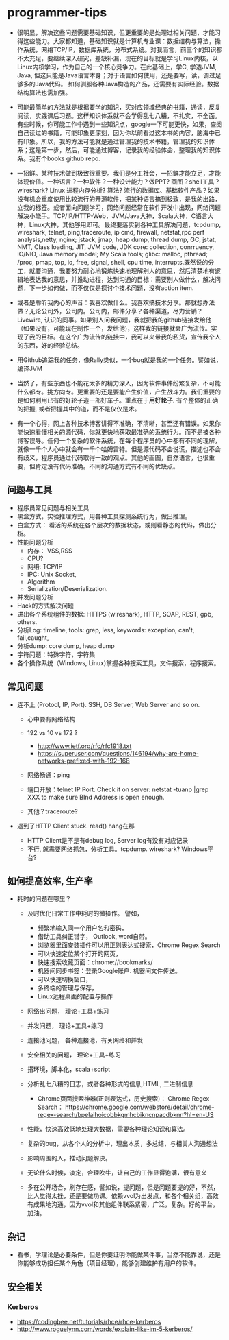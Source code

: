 # programmer-tips
* 很明显，解决这些问题需要基础知识，但更重要的是处理过相关问题，才能习得这些能力。大家都知道，基础知识就是计算机专业课：数据结构与算法，操作系统，网络TCP/IP，数据库系统，分布式系统。对我而言，前三个的知识都不太充足，要继续深入研究，差缺补漏，现在的目标就是学习Linux内核，以Linux内核学习，作为自己的一个核心竞争力。在此基础上，学C, 学透JVM, Java, 但这只能是Java语言本身；对于语言如何使用，还是要写，读，调过足够多的Java代码。 如何驯服各种Java构造的产品，还需要有实际经验。数据结构算法也需加强。
* 可能最简单的方法就是根据要学的知识，买对应领域经典的书籍，通读，反复阅读，实践课后习题。这样知识体系就不会学得乱七八糟，不扎实，不全面。有些时候，你可能工作中遇到一些知识点，google一下可能更快，如果，查阅自己读过的书籍，可能印象更深刻，因为你以前看过这本书的内容，脑海中已有印象。所以，我的方法可能就是通过管理我的技术书籍，管理我的知识体系；这是第一步，然后，可能通过博客，记录我的经验体会，整理我的知识体系。我有个books github repo.
* 一招鲜。某种技术做到极致很重要。我们是分工社会，一招鲜才能立足，才能体现价值。一种语言？一种软件？一种设计能力？做PPT? 画图？shell工具？ wireshark? Linux 进程内存分析? 算法? 流行的数据库、基础软件产品？如果没有机会重度使用比较流行的开源软件，把某种语言搞到极致，是我的出路，立我的标签。或者面向问题学习，网络问题经常在软件开发中出现，网络问题解决小能手。TCP/IP/HTTP-Web，JVM/Java大神，Scala大神，C语言大神，Linux大神，其他够用即可。最终要落实到各种工具解决问题，tcpdump, wireshark, telnet, ping,traceroute, ip cmd, firewall, netstat,rpc perf analysis,netty, nginx; jstack, jmap, heap dump, thread dump, GC, jstat, NMT, Class loading, JIT, JVM code, JDK core: collection, conrruency, IO/NIO, Java memory model; My Scala tools; glibc: malloc, pthread; /proc, pmap, top, io, free, signal, shell, cpu time, interrupts.既然说的分工，就要沟通，我要努力耐心地锻炼快速地理解别人的意思，然后清楚地有逻辑地表达我的意思，并推动进程，达到沟通的目标：需要别人做什么，解决问题，下一步如何做，而不仅仅是探讨个技术问题，没有action item.
* 或者是聆听我内心的声音：我喜欢做什么。我喜欢搞技术分享。那就想办法做？无论公司外，公司内。公司内，邮件分享？各种渠道，尽力营销？Livewire, 认识的同事。如果别人问我问题，我就把我的github链接发给他（如果没有，可能现在制作一个，发给他)，这样我的链接就会广为流传。实现了我的目标。在这个广为流传的链接中，我可以夹带我的私货，宣传我个人的东西，好的经验总结。
* 用Github追踪我的任务，像Rally类似，一个bug就是我的一个任务。譬如说，编译JVM

* 当然了，有些东西也不能花太多的精力深入，因为软件事件纷繁复杂，不可能什么都专。挑方向专。更重要的还是要能产生价值，产生战斗力。我们重要的是如何利用已有的好轮子造一部好车子。重点在于**用好轮子**. 有个整体的正确的把握, 或者把握其中的道，而不是仅仅是术。
* 有一个心得，网上各种技术博客讲得不准确，不清晰，甚至还有错误。如果你能快速看懂相关的源代码，你就更快地获取最准确的系统行为。而不是被各种博客误导。任何一个复杂的软件系统，在每个程序员的心中都有不同的理解，就像一千个人心中就会有一千个哈姆雷特。但是源代码不会说谎，描述也不会有歧义，程序员通过代码取得一致的观点。其他的画图，自然语言，也很重要，但肯定没有代码准确。不同的沟通方式有不同的优缺点。

## 问题与工具
* 程序员常见问题与相关工具
* 黑盒方式，实验推理方式，用各种工具探测系统行为，做出推理。
* 白盒方式： 看活的系统在各个层次的数据状态，或则看静态的代码，做出分析。
* 性能问题分析
  * 内存： VSS,RSS
  * CPU?
  * 网络: TCP/IP
  * IPC: Unix Socket,
  * Algorithm
  * Serialization/Deserialization.
* 并发问题分析
* Hack的方式解决问题
* 进出各个系统组件的数据: HTTPS (wireshark), HTTP, SOAP, REST, gpb, others.
* 分析Log: timeline, tools: grep, less, keywords: exception, can't, fail,caught,
* 分析dump: core dump, heap dump
* 字符问题：特殊字符，字符集
* 各个操作系统（Windows, Linux)掌握各种搜索工具，文件搜索，程序搜索。

## 常见问题
* 连不上 (Protocl, IP, Port). SSH, DB Server, Web Server and so on.
    * 心中要有网络结构
     * 192 vs 10 vs 172 ?
        * http://www.ietf.org/rfc/rfc1918.txt
        * https://superuser.com/questions/146194/why-are-home-networks-prefixed-with-192-168
     
    * 网络畅通：ping <IP>
    * 端口开放：telnet IP Port.  Check it on server: netstat -tuanp |grep XXX to make sure BInd Address is open enough.
    * 其他？traceroute?
 
* 遇到了HTTP  Client  stuck. read() hang在那
  * HTTP Client是不是有debug log, Server log有没有对应记录
  * 不行, 就需要网络抓包，分析工具。tcpdump.  wireshark? Windows平台?

##  如何提高效率, 生产率
* 耗时的问题在哪里？
   * 及时优化日常工作中耗时的微操作。 譬如，
       * 频繁地输入同一个用户名和密码，
       * 借助工具纠正错字， Outlook, word自带。
       * 浏览器里面安装插件可以用正则表达式搜索，Chrome Regex Search
       * 可以快速定位某个打开的网页，
       * 快速搜索收藏页面：chrome://bookmarks/
       * 机器间同步书签：登录Google账户. 机器间文件传送。
       * 可以快速切换窗口，
       * 多终端的管理与保存，
       * Linux远程桌面的配置与操作
   * 网络出问题， 理论+工具+练习
   * 并发问题， 理论+工具+练习
   * 连接池问题， 各种连接池，有关网络和并发
   * 安全相关的问题， 理论+工具+练习
   * 搭环境，脚本化，scala+script
   * 分析乱七八糟的日志，或者各种形式的信息,HTML, 二进制信息
       * Chrome页面搜索神器(正则表达式，历史搜索)： Chrome Regex Search： https://chrome.google.com/webstore/detail/chrome-regex-search/bpelaihoicobbkgmhcbikncnpacdbknn?hl=en-US
   
   
   * 性能，快速高效低地处理大数据，需要各种理论知识和算法。
   * 复杂的bug，从各个人的分析中，理出本质，多总结，与相关人沟通想法
   * 影响周围的人，推动问题解决。
   * 无论什么时候，淡定，合理吹牛，让自己的工作显得饱满，很有意义
   * 多在公开场合，刷存在感，譬如说，提问题，但是问题要提的好，不然，比人觉得太挫，还是要做功课。依赖vvol为出发点，和各个相关组，高效有成果地沟通，因为vvol和其他组件联系紧密，广泛，复杂。好的平台，加油。

## 杂记
* 看书，学理论是必要条件，但是你要证明你能做某件事，当然不能靠说，还是你能够成功担任某个角色（项目经理），能够创建维护有用户的软件。

## 安全相关
### Kerberos
 * https://codingbee.net/tutorials/rhce/rhce-kerberos
 * http://www.roguelynn.com/words/explain-like-im-5-kerberos/
